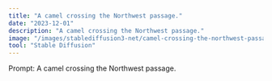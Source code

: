 ```yaml
---
title: "A camel crossing the Northwest passage."
date: "2023-12-01"
description: "A camel crossing the Northwest passage."
image: "/images/stablediffusion3-net/camel-crossing-the-northwest-passage-1749180138450.png"
tool: "Stable Diffusion"
---
```


Prompt: A camel crossing the Northwest passage.